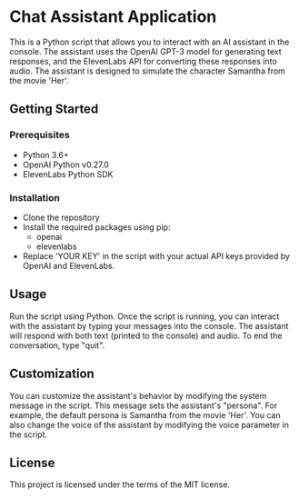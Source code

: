# Chat Assistant Application
This is a Python script that allows you to interact with an AI assistant in the console. The assistant uses the OpenAI GPT-3 model for generating text responses, and the ElevenLabs API for converting these responses into audio. The assistant is designed to simulate the character Samantha from the movie 'Her'.
## Getting Started
### Prerequisites
- Python 3.6+
- OpenAI Python v0.27.0
- ElevenLabs Python SDK
### Installation
- Clone the repository
- Install the required packages using pip:
    - openai
    - elevenlabs
- Replace 'YOUR KEY' in the script with your actual API keys provided by OpenAI and ElevenLabs.
## Usage
Run the script using Python.
Once the script is running, you can interact with the assistant by typing your messages into the console. The assistant will respond with both text (printed to the console) and audio.
To end the conversation, type "quit".
## Customization
You can customize the assistant's behavior by modifying the system message in the script. This message sets the assistant's "persona". For example, the default persona is Samantha from the movie 'Her'.
You can also change the voice of the assistant by modifying the voice parameter in the script.
## License
This project is licensed under the terms of the MIT license.